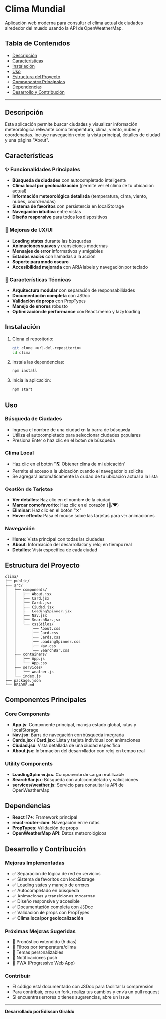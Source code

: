 # Clima Mundial

Aplicación web moderna para consultar el clima actual de ciudades alrededor del mundo usando la API de OpenWeatherMap.

## Tabla de Contenidos
- [Descripción](#descripción)
- [Características](#características)
- [Instalación](#instalación)
- [Uso](#uso)
- [Estructura del Proyecto](#estructura-del-proyecto)
- [Componentes Principales](#componentes-principales)
- [Dependencias](#dependencias)
- [Desarrollo y Contribución](#desarrollo-y-contribución)

---

## Descripción
Esta aplicación permite buscar ciudades y visualizar información meteorológica relevante como temperatura, clima, viento, nubes y coordenadas. Incluye navegación entre la vista principal, detalles de ciudad y una página "About".

## Características

### ✨ Funcionalidades Principales
- **Búsqueda de ciudades** con autocompletado inteligente
- **Clima local por geolocalización** (permite ver el clima de tu ubicación actual)
- **Información meteorológica detallada** (temperatura, clima, viento, nubes, coordenadas)
- **Sistema de favoritos** con persistencia en localStorage
- **Navegación intuitiva** entre vistas
- **Diseño responsive** para todos los dispositivos

### 🎨 Mejoras de UX/UI
- **Loading states** durante las búsquedas
- **Animaciones suaves** y transiciones modernas
- **Mensajes de error** informativos y amigables
- **Estados vacíos** con llamadas a la acción
- **Soporte para modo oscuro**
- **Accesibilidad mejorada** con ARIA labels y navegación por teclado

### 🔧 Características Técnicas
- **Arquitectura modular** con separación de responsabilidades
- **Documentación completa** con JSDoc
- **Validación de props** con PropTypes
- **Manejo de errores** robusto
- **Optimización de performance** con React.memo y lazy loading

## Instalación
1. Clona el repositorio:
   ```bash
   git clone <url-del-repositorio>
   cd clima
   ```
2. Instala las dependencias:
   ```bash
   npm install
   ```
3. Inicia la aplicación:
   ```bash
   npm start
   ```

## Uso

### Búsqueda de Ciudades
- Ingresa el nombre de una ciudad en la barra de búsqueda
- Utiliza el autocompletado para seleccionar ciudades populares
- Presiona Enter o haz clic en el botón de búsqueda

### Clima Local
- Haz clic en el botón "🌎 Obtener clima de mi ubicación"
- Permite el acceso a la ubicación cuando el navegador lo solicite
- Se agregará automáticamente la ciudad de tu ubicación actual a la lista

### Gestión de Tarjetas
- **Ver detalles**: Haz clic en el nombre de la ciudad
- **Marcar como favorito**: Haz clic en el corazón (🤍/❤️)
- **Eliminar**: Haz clic en el botón "✕"
- **Hover effects**: Pasa el mouse sobre las tarjetas para ver animaciones

### Navegación
- **Home**: Vista principal con todas las ciudades
- **About**: Información del desarrollador y reloj en tiempo real
- **Detalles**: Vista específica de cada ciudad

## Estructura del Proyecto
```
clima/
├── public/
├── src/
│   ├── components/
│   │   ├── About.jsx
│   │   ├── Card.jsx
│   │   ├── Cards.jsx
│   │   ├── Ciudad.jsx
│   │   ├── LoadingSpinner.jsx
│   │   ├── Nav.jsx
│   │   ├── SearchBar.jsx
│   │   └── cssStilos/
│   │       ├── About.css
│   │       ├── Card.css
│   │       ├── Cards.css
│   │       ├── LoadingSpinner.css
│   │       ├── Nav.css
│   │       └── SearchBar.css
│   ├── containers/
│   │   ├── App.js
│   │   └── App.css
│   ├── services/
│   │   └── weather.js
│   └── index.js
├── package.json
└── README.md
```

## Componentes Principales

### Core Components
- **App.js**: Componente principal, maneja estado global, rutas y localStorage
- **Nav.jsx**: Barra de navegación con búsqueda integrada
- **Cards.jsx / Card.jsx**: Lista y tarjeta individual con animaciones
- **Ciudad.jsx**: Vista detallada de una ciudad específica
- **About.jsx**: Información del desarrollador con reloj en tiempo real

### Utility Components
- **LoadingSpinner.jsx**: Componente de carga reutilizable
- **SearchBar.jsx**: Búsqueda con autocompletado y validaciones
- **services/weather.js**: Servicio para consultar la API de OpenWeatherMap

## Dependencias
- **React 17+**: Framework principal
- **react-router-dom**: Navegación entre rutas
- **PropTypes**: Validación de props
- **OpenWeatherMap API**: Datos meteorológicos

## Desarrollo y Contribución

### Mejoras Implementadas
- ✅ Separación de lógica de red en servicios
- ✅ Sistema de favoritos con localStorage
- ✅ Loading states y manejo de errores
- ✅ Autocompletado en búsqueda
- ✅ Animaciones y transiciones modernas
- ✅ Diseño responsive y accesible
- ✅ Documentación completa con JSDoc
- ✅ Validación de props con PropTypes
- ✅ **Clima local por geolocalización**

### Próximas Mejoras Sugeridas
- 🔄 Pronóstico extendido (5 días)
- 🔄 Filtros por temperatura/clima
- 🔄 Temas personalizables
- 🔄 Notificaciones push
- 🔄 PWA (Progressive Web App)

### Contribuir
- El código está documentado con JSDoc para facilitar la comprensión
- Para contribuir, crea un fork, realiza tus cambios y envía un pull request
- Si encuentras errores o tienes sugerencias, abre un issue

---

**Desarrollado por Edisson Giraldo** 